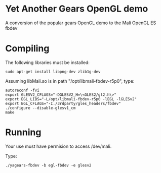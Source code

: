 # Yet Another Gears OpenGL demo #
A conversion of the popular gears OpenGL demo to the Mali OpenGL ES fbdev

# Compiling

The following libraries must be installed:

	sudo apt-get install libpng-dev zlib1g-dev

Assuming libMali.so is in path "/opt/libmali-fbdev-r5p0", type:

	autoreconf -fvi
	export GLESV2_CFLAGS="-DGLESV2_H=\<GLES2/gl2.h\>"
	export EGL_LIBS="-L/opt/libmali-fbdev-r5p0 -lEGL -lGLESv2"
	export EGL_CFLAGS="-I./3rdparty/gles_headers/fbdev"
	./configure --disable-glesv1_cm
	make
  
 # Running
 Your use must have permision to access /dev/mali.
 
 Type:
 
 	./yagears-fbdev -b egl-fbdev -e glesv2
  
